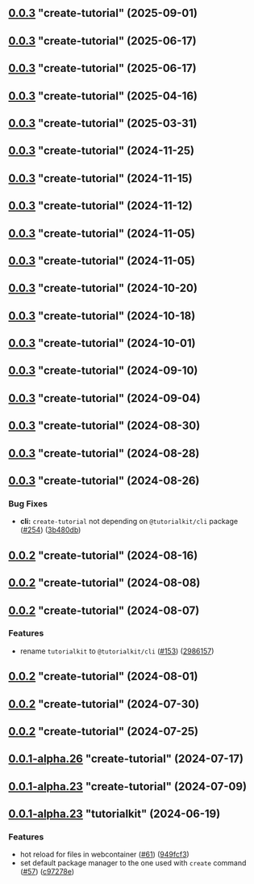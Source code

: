 ## [0.0.3](https://github.com/stackblitz/tutorialkit/compare/1.5.2...0.0.3) "create-tutorial" (2025-09-01)



## [0.0.3](https://github.com/stackblitz/tutorialkit/compare/1.5.0...0.0.3) "create-tutorial" (2025-06-17)



## [0.0.3](https://github.com/stackblitz/tutorialkit/compare/1.5.0...0.0.3) "create-tutorial" (2025-06-17)



## [0.0.3](https://github.com/stackblitz/tutorialkit/compare/1.4.0...0.0.3) "create-tutorial" (2025-04-16)



## [0.0.3](https://github.com/stackblitz/tutorialkit/compare/1.3.1...0.0.3) "create-tutorial" (2025-03-31)



## [0.0.3](https://github.com/stackblitz/tutorialkit/compare/1.3.0...0.0.3) "create-tutorial" (2024-11-25)



## [0.0.3](https://github.com/stackblitz/tutorialkit/compare/1.2.2...0.0.3) "create-tutorial" (2024-11-15)



## [0.0.3](https://github.com/stackblitz/tutorialkit/compare/1.2.1...0.0.3) "create-tutorial" (2024-11-12)



## [0.0.3](https://github.com/stackblitz/tutorialkit/compare/1.2.0...0.0.3) "create-tutorial" (2024-11-05)



## [0.0.3](https://github.com/stackblitz/tutorialkit/compare/1.1.1...0.0.3) "create-tutorial" (2024-11-05)



## [0.0.3](https://github.com/stackblitz/tutorialkit/compare/1.1.0...0.0.3) "create-tutorial" (2024-10-20)



## [0.0.3](https://github.com/stackblitz/tutorialkit/compare/1.0.0...0.0.3) "create-tutorial" (2024-10-18)



## [0.0.3](https://github.com/stackblitz/tutorialkit/compare/0.2.3...0.0.3) "create-tutorial" (2024-10-01)



## [0.0.3](https://github.com/stackblitz/tutorialkit/compare/0.2.2...0.0.3) "create-tutorial" (2024-09-10)



## [0.0.3](https://github.com/stackblitz/tutorialkit/compare/0.2.1...0.0.3) "create-tutorial" (2024-09-04)



## [0.0.3](https://github.com/stackblitz/tutorialkit/compare/0.2.0...0.0.3) "create-tutorial" (2024-08-30)



## [0.0.3](https://github.com/stackblitz/tutorialkit/compare/0.1.6...0.0.3) "create-tutorial" (2024-08-28)



## [0.0.3](https://github.com/stackblitz/tutorialkit/compare/0.1.5...0.0.3) "create-tutorial" (2024-08-26)


### Bug Fixes

* **cli:** `create-tutorial` not depending on `@tutorialkit/cli` package ([#254](https://github.com/stackblitz/tutorialkit/issues/254)) ([3b480db](https://github.com/stackblitz/tutorialkit/commit/3b480dbd682a8c7657151dc93054f8209fdad312))



## [0.0.2](https://github.com/stackblitz/tutorialkit/compare/0.1.4...0.0.2) "create-tutorial" (2024-08-16)



## [0.0.2](https://github.com/stackblitz/tutorialkit/compare/0.1.3...0.0.2) "create-tutorial" (2024-08-08)



## [0.0.2](https://github.com/stackblitz/tutorialkit/compare/0.1.2...0.0.2) "create-tutorial" (2024-08-07)


### Features

* rename `tutorialkit` to `@tutorialkit/cli` ([#153](https://github.com/stackblitz/tutorialkit/issues/153)) ([2986157](https://github.com/stackblitz/tutorialkit/commit/298615748b1f2d3ea737c591ce193eb0d28407ca))



## [0.0.2](https://github.com/stackblitz/tutorialkit/compare/0.1.1...0.0.2) "create-tutorial" (2024-08-01)



## [0.0.2](https://github.com/stackblitz/tutorialkit/compare/0.1.0...0.0.2) "create-tutorial" (2024-07-30)



## [0.0.2](https://github.com/stackblitz/tutorialkit/compare/0.0.3...0.0.2) "create-tutorial" (2024-07-25)



## [0.0.1-alpha.26](https://github.com/stackblitz/tutorialkit/compare/0.0.1...0.0.1-alpha.26) "create-tutorial" (2024-07-17)



## [0.0.1-alpha.23](https://github.com/stackblitz/tutorialkit/compare/0.0.1-alpha.24...0.0.1-alpha.23) "create-tutorial" (2024-07-09)



## [0.0.1-alpha.23](https://github.com/stackblitz/tutorialkit/compare/0.0.1-alpha.22...0.0.1-alpha.23) "tutorialkit" (2024-06-19)


### Features

* hot reload for files in webcontainer ([#61](https://github.com/stackblitz/tutorialkit/issues/61)) ([949fcf3](https://github.com/stackblitz/tutorialkit/commit/949fcf3438e3bf17902d753089372fbc03911136))
* set default package manager to the one used with `create` command ([#57](https://github.com/stackblitz/tutorialkit/issues/57)) ([c97278e](https://github.com/stackblitz/tutorialkit/commit/c97278e94292a2f4cfd76a75cb31e540b5c0d230))



